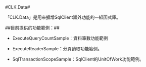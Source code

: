 #CLK.Data#

「CLK.Data」是用來擴增SqlClient額外功能的一組函式庫。

##目前提供的功能範例：##

- ExecuteQueryCountSample：資料筆數功能範例

- ExecuteReaderSample：分頁讀取功能範例。

- SqlTransactionScopeSample：SqlClient的UnitOfWork功能範例。
